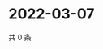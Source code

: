 # 2022-03-07

共 0 条

<!-- BEGIN WEIBO -->
<!-- 最后更新时间 Mon Mar 07 2022 04:13:18 GMT+0800 (China Standard Time) -->

<!-- END WEIBO -->
